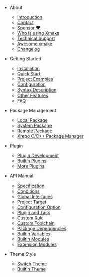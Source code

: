 - About
  
  - [Introduction](about/introduction.md)
  - [Contact](about/contact.md)
  - [Sponsor ❤️](about/sponsor.md)
  - [Who is using Xmake](about/who_is_using_xmake.md)
  - [Technical Support](about/technical_support.md)
  - [Awesome xmake](about/awesome.md)
  - [Changelog](about/changelog.md)
 
- Getting Started

  - [Installation](guide/installation.md)
  - [Quick Start](guide/quickstart.md)
  - [Project Examples](guide/project_examples.md)
  - [Configuration](guide/configuration.md)
  - [Syntax Description](guide/syntax_description.md)
  - [Other Features](guide/other_features.md)
  - [FAQ](guide/faq.md)

- Package Management

  - [Local Package](package/local_package.md)
  - [System Package](package/system_package.md)
  - [Remote Package](package/remote_package.md)
  - [Xrepo C/C++ Package Manager](https://xrepo.xmake.io/#/getting_started)

- Plugin

  - [Plugin Development](plugin/plugin_development.md)
  - [Builtin Plugins](plugin/builtin_plugins.md)
  - [More Plugins](plugin/more_plugins.md)

- API Manual

  - [Specification](manual/specification.md)
  - [Conditions](manual/conditions.md)
  - [Global Interfaces](manual/global_interfaces.md)
  - [Project Target](manual/project_target.md)
  - [Configuration Option](manual/configuration_option.md)
  - [Plugin and Task](manual/plugin_task.md)
  - [Custom Rule](manual/custom_rule.md)
  - [Custom Toolchain](manual/custom_toolchain.md)
  - [Package Dependencies](manual/package_dependencies.md)
  - [Builtin Variables](manual/builtin_variables.md)
  - [Builtin Modules](manual/builtin_modules.md)
  - [Extension Modules](manual/extension_modules.md)

- Theme Style

  - [Switch Theme](theme/switch_theme.md)
  - [Builtin Theme](theme/builtin_themes.md)

